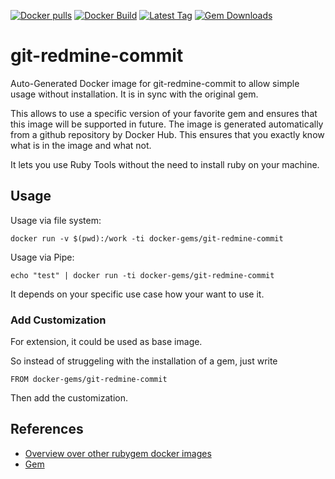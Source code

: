 [![Docker pulls](https://img.shields.io/docker/pulls/rubygem/git-redmine-commit.svg)](https://hub.docker.com/r/rubygem/git-redmine-commit/)
[![Docker Build](https://img.shields.io/docker/automated/rubygem/git-redmine-commit.svg)](https://hub.docker.com/r/rubygem/git-redmine-commit/)
[![Latest Tag](https://img.shields.io/github/tag/docker-rubygem/git-redmine-commit.svg)](https://hub.docker.com/r/rubygem/git-redmine-commit/)
[![Gem Downloads](https://img.shields.io/gem/dt/git-redmine-commit.svg)](https://rubygems.org/gems/git-redmine-commit/)
# git-redmine-commit

Auto-Generated Docker image for git-redmine-commit to allow simple usage without installation.
It is in sync with the original gem.

This allows to use a specific version of your favorite gem and ensures that this image will be supported in future.
The image is generated automatically from a github repository by Docker Hub.
This ensures that you exactly know what is in the image and what not.

It lets you use Ruby Tools without the need to install ruby on your machine.

## Usage

Usage via file system:

`docker run -v $(pwd):/work -ti docker-gems/git-redmine-commit`

Usage via Pipe:

`echo "test" | docker run -ti docker-gems/git-redmine-commit`

It depends on your specific use case how your want to use it.

### Add Customization

For extension, it could be used as base image.

So instead of struggeling with the installation of a gem, just write

`FROM docker-gems/git-redmine-commit`

Then add the customization.

## References

 - [Overview over other rubygem docker images](https://github.com/thinkbot/docker-rubygem)
 - [Gem](https://rubygems.org/gems/git-redmine-commit/)
